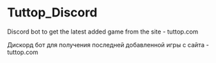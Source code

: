 # Tuttop_Discord
Discord bot to get the latest added game from the site - tuttop.com

Дискорд бот для получения последней добавленной игры с сайта - tuttop.com
